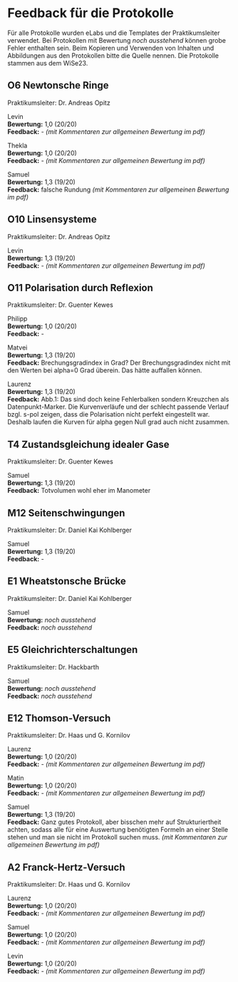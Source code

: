 # Feedback für die Protokolle

Für alle Protokolle wurden eLabs und die Templates der Praktikumsleiter verwendet. Bei Protokollen mit Bewertung *noch ausstehend* können grobe Fehler enthalten sein. Beim Kopieren und Verwenden von Inhalten und Abbildungen aus den Protokollen bitte die Quelle nennen. Die Protokolle stammen aus dem WiSe23.

## O6 Newtonsche Ringe

Praktikumsleiter: Dr. Andreas Opitz

Levin <br>
**Bewertung:** 1,0 (20/20) <br>
**Feedback:** - *(mit Kommentaren zur allgemeinen Bewertung im pdf)*

Thekla <br>
**Bewertung:** 1,0 (20/20) <br>
**Feedback:** - *(mit Kommentaren zur allgemeinen Bewertung im pdf)*

Samuel <br>
**Bewertung:** 1,3 (19/20) <br>
**Feedback:** falsche Rundung *(mit Kommentaren zur allgemeinen Bewertung im pdf)*

## O10 Linsensysteme

Praktikumsleiter: Dr. Andreas Opitz

Levin <br>
**Bewertung:** 1,3 (19/20) <br>
**Feedback:** - *(mit Kommentaren zur allgemeinen Bewertung im pdf)*

## O11 Polarisation durch Reflexion

Praktikumsleiter: Dr. Guenter Kewes

Philipp <br>
**Bewertung:** 1,0 (20/20) <br>
**Feedback:** -

Matvei <br>
**Bewertung:** 1,3 (19/20) <br>
**Feedback:** Brechungsgradindex in Grad? Der Brechungsgradindex nicht mit den Werten bei alpha=0 Grad überein. Das hätte auffallen können.

Laurenz <br>
**Bewertung:** 1,3 (19/20) <br>
**Feedback:** Abb.1: Das sind doch keine Fehlerbalken sondern Kreuzchen als Datenpunkt-Marker. Die Kurvenverläufe und der schlecht passende Verlauf bzgl. s-pol zeigen, dass die Polarisation nicht perfekt eingestellt war. Deshalb laufen die Kurven für alpha gegen Null grad auch nicht zusammen.

## T4 Zustandsgleichung idealer Gase

Praktikumsleiter: Dr. Guenter Kewes

Samuel <br>
**Bewertung:** 1,3 (19/20) <br>
**Feedback:** Totvolumen wohl eher im Manometer

## M12 Seitenschwingungen

Praktikumsleiter: Dr. Daniel Kai Kohlberger

Samuel <br>
**Bewertung:** 1,3 (19/20) <br>
**Feedback:** -

## E1 Wheatstonsche Brücke

Praktikumsleiter: Dr. Daniel Kai Kohlberger

Samuel <br>
**Bewertung:** *noch ausstehend* <br>
**Feedback:** *noch ausstehend*

## E5 Gleichrichterschaltungen

Praktikumsleiter: Dr. Hackbarth

Samuel <br>
**Bewertung:** *noch ausstehend* <br>
**Feedback:** *noch ausstehend*

## E12 Thomson-Versuch

Praktikumsleiter: Dr. Haas und G. Kornilov

Laurenz <br>
**Bewertung:** 1,0 (20/20) <br>
**Feedback:** - *(mit Kommentaren zur allgemeinen Bewertung im pdf)*

Matin <br>
**Bewertung:** 1,0 (20/20) <br>
**Feedback:** - *(mit Kommentaren zur allgemeinen Bewertung im pdf)*

Samuel <br>
**Bewertung:** 1,3 (19/20) <br>
**Feedback:** Ganz gutes Protokoll, aber bisschen mehr auf Strukturiertheit achten, sodass alle für eine Auswertung benötigten Formeln an einer Stelle stehen und man sie nicht im Protokoll suchen muss. *(mit Kommentaren zur allgemeinen Bewertung im pdf)*

## A2 Franck-Hertz-Versuch

Praktikumsleiter: Dr. Haas und G. Kornilov

Laurenz <br>
**Bewertung:** 1,0 (20/20) <br>
**Feedback:** - *(mit Kommentaren zur allgemeinen Bewertung im pdf)*

Samuel <br>
**Bewertung:** 1,0 (20/20) <br>
**Feedback:** - *(mit Kommentaren zur allgemeinen Bewertung im pdf)*

Levin <br>
**Bewertung:** 1,0 (20/20) <br>
**Feedback:** - *(mit Kommentaren zur allgemeinen Bewertung im pdf)*
